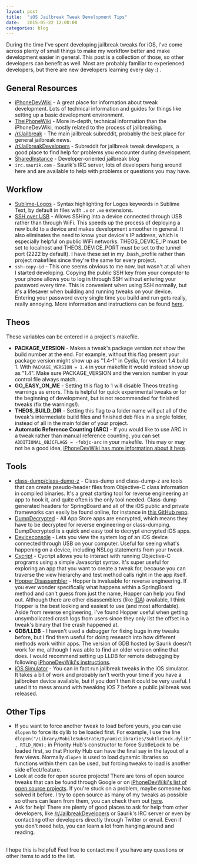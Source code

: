 ```yaml
---
layout: post
title:  "iOS Jailbreak Tweak Development Tips"
date:   2015-05-22 12:00:00
categories: blog
---
```


During the time I've spent developing jailbreak tweaks for iOS, I've come across plenty of small things to make my workflow better and make development easier in general. This post is a collection of those, so other developers can benefit as well. Most are probably familiar to experienced developers, but there are new developers learning every day :) .

## General Resources
* [iPhoneDevWiki](http://iphonedevwiki.net/) - A great place for information about tweak development. Lots of technical information and guides for things like setting up a basic development environment.
* [TheiPhoneWiki](https://www.theiphonewiki.com/wiki/Main_Page) - More in-depth, technical information than the iPhoneDevWiki, mostly related to the process of jailbreaking.
* [/r/Jailbreak](http://www.reddit.com/r/jailbreak) - The main jailbreak subreddit, probably the best place for general jailbreak news.
* [/r/JailbreakDevelopers](http://www.reddit.com/r/jailbreakdevelopers) - Subreddit for jailbreak tweak developers, a good place to find help for problems you encounter during development.
* [SharedInstance](http://sharedinstance.net) - Developer-oriented jailbreak blog
* `irc.saurik.com` - Saurik's IRC server, lots of developers hang around here and are available to help with problems or questions you may have.

## Workflow

* [Sublime-Logos](https://github.com/Cykey/Sublime-Logos) - Syntax highlighting for Logos keywords in Sublime Text, by default in files with `.x` or `.xm` extensions.
* [SSH over USB](http://iphonedevwiki.net/index.php/SSH_Over_USB) - Allows SSHing into a device connected through USB rather than through WiFi. This speeds up the process of deploying a new build to a device and makes development smoother in general. It also eliminates the need to know your device's IP address, which is especially helpful on public WiFi networks. THEOS\_DEVICE\_IP must be set to localhost and THEOS\_DEVICE\_PORT must be set to the tunnel port (2222 by default). I have these set in my .bash\_profile rather than project makefiles since they're the same for every project.
* `ssh-copy-id` - This one seems obvious to me now, but wasn't at all when I started developing. Copying the public SSH key from your computer to your phone allows you to log in through SSH without entering your password every time. This is convenient when using SSH normally, but it's a lifesaver when building and running tweaks on your device. Entering your password every single time you build and run gets really, really annoying. More information and instructions can be found [here](http://www.thegeekstuff.com/2008/11/3-steps-to-perform-ssh-login-without-password-using-ssh-keygen-ssh-copy-id/).


## Theos

These variables can be entered in a project's makefile.

* __PACKAGE\_VERSION__ - Makes a tweak's package version _not_ show the build number at the end. For example, without this flag present your package version might show up as "1.4-1" in Cydia, for version 1.4 build 1. With `PACKAGE_VERSION = 1.4` in your makefile it would instead show up as "1.4". Make sure PACKAGE\_VERSION and the version number in your control file always match.
* __GO\_EASY\_ON\_ME__ - Setting this flag to 1 will disable Theos treating warnings as errors. This is helpful for quick experimental tweaks or for the beginning of development, but is not recommended for finished tweaks (fix the warnings!).
* __THEOS\_BUILD\_DIR__ - Setting this flag to a folder name will put all of the tweak's intermediate build files and finished deb files in a single folder, instead of all in the main folder of your project.
* __Automatic Reference Counting (ARC)__ - If you would like to use ARC in a tweak rather than manual reference counting, you can set `ADDITIONAL_OBJCFLAGS = -fobjc-arc` in your makefile. This may or may not be a good idea, [iPhoneDevWiki has more information about it here](http://iphonedevwiki.net/index.php/Using_ARC_in_tweaks).

## Tools
* [class-dump/class-dump-z](http://stevenygard.com/projects/class-dump/) - Class-dump and class-dump-z are tools that can create pseudo-header files from Objective-C class information in compiled binaries. It's a great starting tool for reverse engineering an app to hook it, and quite often is the only tool needed. Class-dump generated headers for SpringBoard and all of the iOS public and private frameworks can easily be found online, for instance in [this GitHub repo](https://github.com/MP0w/iOS-Headers).
* [DumpDecrypted](https://github.com/stefanesser/dumpdecrypted) - All App Store apps are encrypted, which means they have to be decrypted for reverse engineering or class-dumping. DumpDecrypted is a quick and easy tool to decrypt encrypted iOS apps.
* [Deviceconsole](https://github.com/rpetrich/deviceconsole) - Lets you view the system log of an iOS device connected through USB on your computer. Useful for seeing what's happening on a device, including NSLog statements from your tweak.
* [Cycript](http://www.cycript.org/) - Cycript allows you to interact with running Objective-C programs using a simple Javascript syntax. It's super useful for exploring an app that you want to create a tweak for, because you can traverse the view hierarchy and test method calls right in the app itself.
* [Hopper Disassembler](http://hopperapp.com/) - Hopper is invaluable for reverse engineering. If you ever wonder specifically what happens within a SpringBoard method and can't guess from just the name, Hopper can help you find out. Although there are other disassemblers (like [IDA](https://www.hex-rays.com/products/ida/)) available, I think Hopper is the best looking and easiest to use (and most affordable). Aside from reverse engineering, I've found Hopper useful when getting unsymbolicated crash logs from users since they only list the offset in a tweak's binary that the crash happened at.
* __GDB/LLDB__ - I haven't used a debugger for fixing bugs in my tweaks before, but I find them useful for doing research into how different methods work within apps. The version of GDB hosted by Saurik doesn't work for me, although I was able to find an older version online that does. I would recommend setting up LLDB for remote debugging by following [iPhoneDevWiki's instructions](http://iphonedevwiki.net/index.php/Debugserver).
* [iOS Simulator](http://sharedinstance.net/2013/10/running-tweaks-in-simulator/) - You can in fact run jailbreak tweaks in the iOS simulator. It takes a bit of work and probably isn't worth your time if you have a jailbroken device available, but if you don't then it could be very useful. I used it to mess around with tweaking iOS 7 before a public jailbreak was released.

## Other Tips
* If you want to force another tweak to load before yours, you can use `dlopen` to force its dylib to be loaded first. For example, I use the line `dlopen("/Library/MobileSubstrate/DynamicLibraries/SubtleLock.dylib", RTLD_NOW);` in Priority Hub's constructor to force SubtleLock to be loaded first, so that Priority Hub can have the final say in the layout of a few views. Normally `dlopen` is used to load dynamic libraries so functions within them can be used, but forcing tweaks to load is another side effect/feature.
* Look at code for open source projects! There are tons of open source tweaks that can be found through Google or on [iPhoneDevWiki's list of open source projects](http://iphonedevwiki.net/index.php/Open_Source_Projects). If you're stuck on a problem, maybe someone has solved it before. I try to open source as many of my tweaks as possible so others can learn from them, you can check them out [here](https://github.com/thomasfinch?tab=repositories).
* Ask for help! There are plenty of good places to ask for help from other developers, like [/r/JailbreakDevelopers](http://www.reddit.com/r/jailbreakdevelopers) or Saurik's IRC server or even by contacting other developers directly through Twitter or email. Even if you don't need help, you can learn a lot from hanging around and reading.


<br />
I hope this is helpful! Feel free to contact me if you have any questions or other items to add to the list.
